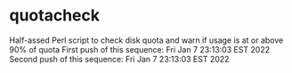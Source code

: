 # quotacheck
Half-assed Perl script to check disk quota and warn if usage is at or above 90% of quota
First push of this sequence: Fri Jan  7 23:13:03 EST 2022
Second push of this sequence: Fri Jan  7 23:13:03 EST 2022
